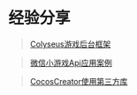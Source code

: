 # 经验分享
>    [Colyseus游戏后台框架](CocosExperience/CocosExperience1.md)  


>    [微信小游戏Api应用案例](CocosExperience/CocosExperience2.md)  


>    [CocosCreator使用第三方库](CocosExperience/CocosExperience3.md)

